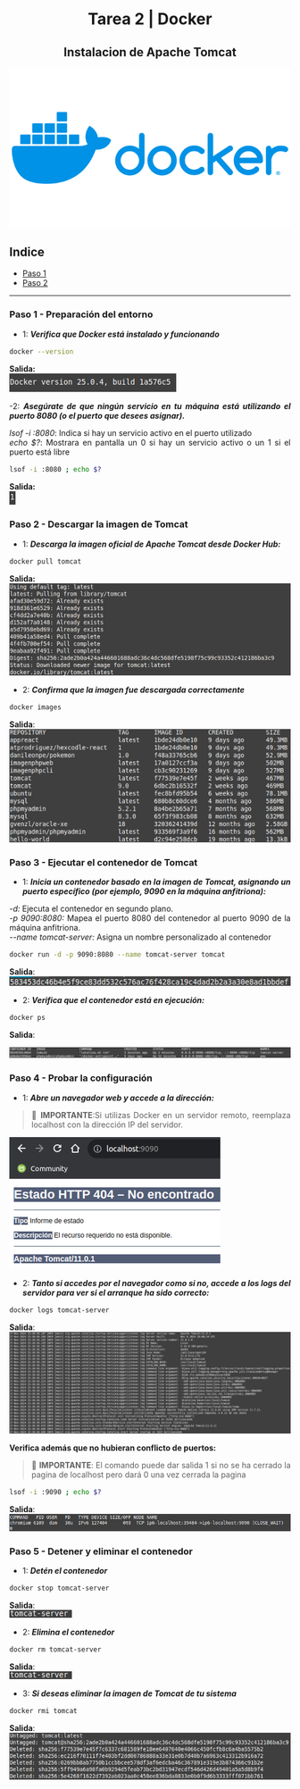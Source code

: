 <div align="center">

# **Tarea 2 | Docker**
## **Instalacion de Apache Tomcat**
  <img src="../img/docker-logo.png" alt="logo-docker.png"/>

</div>

<div align="justify">

## Indice
- [Paso 1](#1)
- [Paso 2](#2)

___

### Paso 1 - Preparación del entorno <a name="1"></a>
- 1: ***Verifica que Docker está instalado y funcionando***
```bash
docker --version
```

**Salida:**   
  <img src="../img/tarea2/Paso1-1.png" alt="paso1.png"/>

-2: ***Asegúrate de que ningún servicio en tu máquina está utilizando el puerto 8080 (o el puerto que desees asignar).***

*lsof -i :8080*: Indica si hay un servicio activo en el puerto utilizado  
*echo $?*: Mostrara en pantalla un 0 si hay un servicio activo o un 1 si el puerto está libre

```bash
lsof -i :8080 ; echo $?
```

**Salida:**   
  <img src="../img/tarea2/Paso1-2.png" alt="Paso1-2.png"/>


### Paso 2 - Descargar la imagen de Tomcat <a name="2"></a>
- 1: ***Descarga la imagen oficial de Apache Tomcat desde Docker Hub:***

```bash
docker pull tomcat
```

**Salida:**   
  <img src="../img/tarea2/Paso2-1.png" alt="Paso2-1.png"/>

- 2: ***Confirma que la imagen fue descargada correctamente***   

```bash
docker images
```

**Salida**:   
  <img src="../img/tarea2/Paso2-2.png" alt="Paso2-2.png"/>

### Paso 3 - Ejecutar el contenedor de Tomcat <a name="3"></a>
- 1: ***Inicia un contenedor basado en la imagen de Tomcat, asignando un puerto específico (por ejemplo, 9090 en la máquina anfitriona):***

*-d:* Ejecuta el contenedor en segundo plano.   
*-p 9090:8080:* Mapea el puerto 8080 del contenedor al puerto 9090 de la máquina anfitriona.   
*--name tomcat-server:* Asigna un nombre personalizado al contenedor   
```bash
docker run -d -p 9090:8080 --name tomcat-server tomcat
```

**Salida**:   
  <img src="../img/tarea2/Paso3-1.png" alt="Paso3-1.png"/>

- 2: ***Verifica que el contenedor está en ejecución:***

```bash
docker ps
```

**Salida**:

  <img src="../img/tarea2/Paso3-2.png" alt="Paso3-2.png"/>

### Paso 4 - Probar la configuración <a name="4"></a>
- 1: ***Abre un navegador web y accede a la dirección:***  

> :memo: **IMPORTANTE**:Si utilizas Docker en un servidor remoto, reemplaza localhost con la dirección IP del servidor.

  <img src="../img/tarea2/Paso4-1.png" alt="Paso4-1.png"/>   


- 2: ***Tanto si accedes por el navegador como si no, accede a los logs del servidor para ver si el arranque ha sido correcto:***

```bash
docker logs tomcat-server
```

**Salida**:
  <img src="../img/tarea2/Paso4-2.png" alt="Paso4-2.png"/>

**Verifica además que no hubieran conflicto de puertos:**
> :memo: **IMPORTANTE**: El comando puede dar salida 1 si no se ha cerrado la pagina de localhost pero dará 0 una vez cerrada la pagina

```bash
lsof -i :9090 ; echo $?
```

**Salida**:
  <img src="../img/tarea2/Paso4-3.png" alt="Paso4-3.png"/>

### Paso 5 - Detener y eliminar el contenedor <a name="5"></a>
- 1: ***Detén el contenedor***
```bash
docker stop tomcat-server
```

**Salida**:   
<img src="../img/tarea2/Paso5-1.png" alt="Paso5-1.png"/>

- 2: ***Elimina el contenedor***
```bash
docker rm tomcat-server
```

**Salida**:   
<img src="../img/tarea2/Paso5-1.png" alt="Paso5-1.png"/>

- 3: ***Si deseas eliminar la imagen de Tomcat de tu sistema***
```bash
docker rmi tomcat
```

**Salida**:
<img src="../img/tarea2/Paso5-2.png" alt="Paso5-2.png"/>

</div